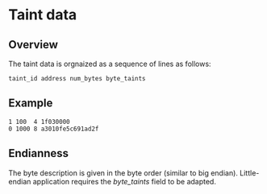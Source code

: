 # Taint data

## Overview

The taint data is orgnaized as a sequence of lines as follows:

```
taint_id address num_bytes byte_taints
```

## Example

```
1 100  4 1f030000
0 1000 8 a3010fe5c691ad2f
```

## Endianness

The byte description is given in the byte order (similar to big endian).
Little-endian application requires the _byte\_taints_ field to be adapted.
